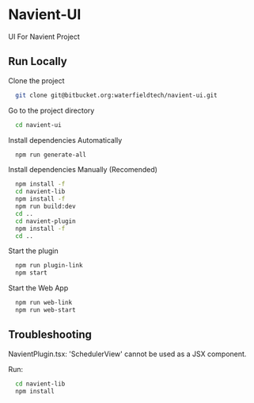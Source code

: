 
# Navient-UI

UI For Navient Project


## Run Locally

Clone the project

```bash
  git clone git@bitbucket.org:waterfieldtech/navient-ui.git
```

Go to the project directory

```bash
  cd navient-ui
```

Install dependencies Automatically

```bash
  npm run generate-all

```
Install dependencies Manually (Recomended)

```bash
  npm install -f
  cd navient-lib
  npm install -f
  npm run build:dev
  cd ..
  cd navient-plugin
  npm install -f
  cd ..
```

Start the plugin

```bash
  npm run plugin-link
  npm start
```

Start the Web App

```bash
  npm run web-link
  npm run web-start
```
## Troubleshooting
NavientPlugin.tsx: 'SchedulerView' cannot be used as a JSX component.

Run:
```bash
  cd navient-lib
  npm install
```